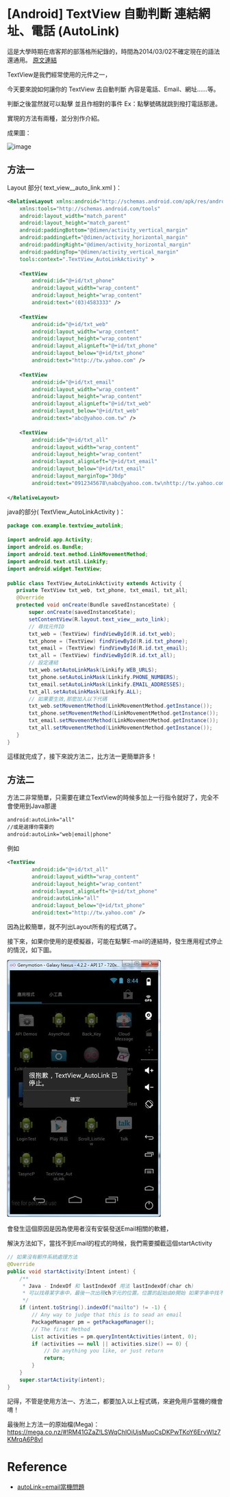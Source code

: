 # [Android] TextView 自動判斷 連結網址、電話 (AutoLink)

這是大學時期在痞客邦的部落格所紀錄的，時間為2014/03/02不確定現在的語法還通用。
[原文連結](http://aven725.pixnet.net/blog/post/88175741)

TextView是我們經常使用的元件之一，

今天要來說如何讓你的 TextView 去自動判斷 內容是電話、Email、網址......等。

判斷之後當然就可以點擊  並且作相對的事件 Ex：點擊號碼就跳到撥打電話那邊。

實現的方法有兩種，並分別作介紹。

成果圖：

![image](http://aven725.github.io/image/Android/image002.png)

## 方法一

Layout 部分( text_view__auto_link.xml )：
```xml
<RelativeLayout xmlns:android="http://schemas.android.com/apk/res/android"
    xmlns:tools="http://schemas.android.com/tools"
    android:layout_width="match_parent"
    android:layout_height="match_parent"
    android:paddingBottom="@dimen/activity_vertical_margin"
    android:paddingLeft="@dimen/activity_horizontal_margin"
    android:paddingRight="@dimen/activity_horizontal_margin"
    android:paddingTop="@dimen/activity_vertical_margin"
    tools:context=".TextView_AutoLinkActivity" >
 
    <TextView
        android:id="@+id/txt_phone"
        android:layout_width="wrap_content"
        android:layout_height="wrap_content"
        android:text="(03)4583333" />
 
    <TextView
        android:id="@+id/txt_web"
        android:layout_width="wrap_content"
        android:layout_height="wrap_content"
        android:layout_alignLeft="@+id/txt_phone"
        android:layout_below="@+id/txt_phone"
        android:text="http://tw.yahoo.com" />
 
    <TextView
        android:id="@+id/txt_email"
        android:layout_width="wrap_content"
        android:layout_height="wrap_content"
        android:layout_alignLeft="@+id/txt_web"
        android:layout_below="@+id/txt_web"
        android:text="abc@yahoo.com.tw" />
 
    <TextView
        android:id="@+id/txt_all"
        android:layout_width="wrap_content"
        android:layout_height="wrap_content"
        android:layout_alignLeft="@+id/txt_email"
        android:layout_below="@+id/txt_email"
        android:layout_marginTop="30dp"
        android:text="0912345678\nabc@yahoo.com.tw\nhttp://tw.yahoo.com" />
 
</RelativeLayout>
```
 java的部分( TextView_AutoLinkActivity )：
 ```java
 package com.example.textview_autolink;
 
import android.app.Activity;
import android.os.Bundle;
import android.text.method.LinkMovementMethod;
import android.text.util.Linkify;
import android.widget.TextView;
 
public class TextView_AutoLinkActivity extends Activity {
    private TextView txt_web, txt_phone, txt_email, txt_all;
    @Override
    protected void onCreate(Bundle savedInstanceState) {
        super.onCreate(savedInstanceState);
        setContentView(R.layout.text_view__auto_link);
        // 尋找元件ID
        txt_web = (TextView) findViewById(R.id.txt_web);
        txt_phone = (TextView) findViewById(R.id.txt_phone);
        txt_email = (TextView) findViewById(R.id.txt_email);
        txt_all = (TextView) findViewById(R.id.txt_all);
        // 設定連結
        txt_web.setAutoLinkMask(Linkify.WEB_URLS);
        txt_phone.setAutoLinkMask(Linkify.PHONE_NUMBERS);
        txt_email.setAutoLinkMask(Linkify.EMAIL_ADDRESSES);
        txt_all.setAutoLinkMask(Linkify.ALL);
        // 如果要生效,那麼加入以下代碼
        txt_web.setMovementMethod(LinkMovementMethod.getInstance());
        txt_phone.setMovementMethod(LinkMovementMethod.getInstance());
        txt_email.setMovementMethod(LinkMovementMethod.getInstance());
        txt_all.setMovementMethod(LinkMovementMethod.getInstance());
    }
}
 ```
 
這樣就完成了，接下來說方法二，比方法一更簡單許多！
 
## 方法二
 
方法二非常簡單，只需要在建立TextView的時候多加上一行指令就好了，完全不會使用到Java那邊
```xml
android:autoLink="all"
//或是選擇你需要的
android:autoLink="web|email|phone"
```
例如
```xml
<TextView
        android:id="@+id/txt_all"
        android:layout_width="wrap_content"
        android:layout_height="wrap_content"
        android:layout_alignLeft="@+id/txt_phone"
        android:autoLink="all"
        android:layout_below="@+id/txt_phone"
        android:text="http://tw.yahoo.com" />
```
因為比較簡單，就不列出Layout所有的程式碼了。 

接下來，如果你使用的是模擬器，可能在點擊E-mail的連結時，發生應用程式停止的情況，如下圖。 

![image](https://raw.githubusercontent.com/aven725/aven725.github.io/master/image/Android/image003.jpg) 

會發生這個原因是因為使用者沒有安裝發送Email相關的軟體，

解決方法如下，當找不到Email的程式的時候，我們需要攔截這個startActivity 

```java
// 如果沒有郵件系統處理方法
@Override
public void startActivity(Intent intent) {
    /**
     * Java - IndexOf 和 lastIndexOf 用法 lastIndexOf(char ch)
     * 可以找尋某字串中，最後一次出現ch字元的位置。位置的起始由0開始 如果字串中找不到該字元，則會回傳-1
     */
    if (intent.toString().indexOf("mailto") != -1) {
        // Any way to judge that this is to sead an email
        PackageManager pm = getPackageManager();
        // The first Method
        List activities = pm.queryIntentActivities(intent, 0);
        if (activities == null || activities.size() == 0) {
            // Do anything you like, or just return
            return;
        }
    }
    super.startActivity(intent);
}
```
 記得，不管是使用方法一、方法二，都要加入以上程式碼，來避免用戶當機的機會唷！
 
 最後附上方法一的原始檔(Mega)：https://mega.co.nz/#!RM41GZaZ!LSWqChlOiUjsMuoCsDKPwTKoY6ErvWIz7KMrqA6P8vI 
 
# Reference
* [autoLink=email當機問題](http://www.cnblogs.com/angeldevil/archive/2013/12/22/3485871.html)